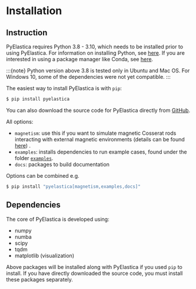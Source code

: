 # Installation

## Instruction

PyElastica requires Python 3.8 - 3.10, which needs to be installed prior to using PyElastica. For information on installing Python, see [here](https://realpython.com/installing-python/). If you are interested in using a package manager like Conda, see [here](https://docs.conda.io/projects/conda/en/latest/user-guide/getting-started.html).

:::{note}
Python version above 3.8 is tested only in Ubuntu and Mac OS. For Windows 10, some of the dependencies were not yet compatible.
:::

The easiest way to install PyElastica is with `pip`:

```bash
$ pip install pyelastica
```
You can also download the source code for PyElastica directly from [GitHub](https://github.com/GazzolaLab/PyElastica).

All options:
- `magnetism`: use this if you want to simulate magnetic Cosserat rods
interacting with external magnetic environments (details can be found [here](https://github.com/armantekinalp/MagnetoPyElastica)) .
- `examples`: installs dependencies to run example cases,
found under the folder [`examples`](https://github.com/GazzolaLab/PyElastica/tree/master/examples).
- `docs`: packages to build documentation

Options can be combined e.g.
```bash
$ pip install "pyelastica[magnetism,examples,docs]"
```

## Dependencies

The core of PyElastica is developed using:

- numpy
- numba
- scipy
- tqdm
- matplotlib (visualization)

Above packages will be installed along with PyElastica if you used `pip` to install.
If you have directly downloaded the source code, you must install these packages separately.

